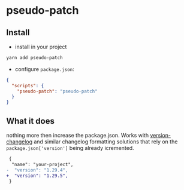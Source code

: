 # pseudo-patch

## Install

- install in your project
```bash
yarn add pseudo-patch
```

- configure `package.json`:
```json
{
  "scripts": {
    "pseudo-patch": "pseudo-patch"
  }
}
```

## What it does

nothing more then increase the package.json.
Works with [version-changelog](https://www.npmjs.com/package/version-changelog) and similar changelog formatting solutions that rely on the `package.json['version']` being already icremented.
 ```diff
  {
   "name": "your-project",
-  "version": "1.29.4",
+  "version": "1.29.5",
  }
 ```